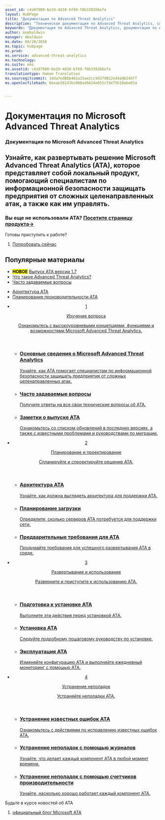 ```yaml
---
asset_id: c4a97980-6e19-4d10-bf69-f0b338266efa
layout: HubPage
title: "Документация по Advanced Threat Analytics"
description: "Техническая документация по Advanced Threat Analytics, службе безопасности корпорации Майкрософт."
keywords: "Документация по Advanced Threat Analytics, документация по ATA"
author: msmbaldwin
manager: mbaldwin
ms.date: 04/28/2016
ms.topic: hubpage
ms.prod: 
ms.service: advanced-threat-analytics
ms.technology: 
ms.suite: ems
ms.assetid: c4a97980-6e19-4d10-bf69-f0b338266efa
translationtype: Human Translation
ms.sourcegitcommit: 1dda7ed8bb461a15ae2cc9d379822ed4a96245ff
ms.openlocfilehash: 6eeae28243bc000ad9424e655cfde75b10abe03a


---
```

# <a name="microsoft-advanced-threat-analytics-documentation"></a>Документация по Microsoft Advanced Threat Analytics
<article id="main">
    <section id="hero-content">
      <h1>Документация по Microsoft Advanced Threat Analytics</h1>
      <h2>Узнайте, как развертывать решение Microsoft Advanced Threat Analytics (ATA), которое представляет собой локальный продукт, помогающий специалистам по информационной безопасности защищать предприятия от сложных целенаправленных атак, а также как им управлять.</h2>
      <h3>Вы еще не использовали ATA? <a href="http://go.microsoft.com/fwlink/?LinkId=816859" target="_blank">Посетите страницу продукта&rarr;</a></h3>
    </section>
    <aside class="alert section-border">
      <p>Готовы приступить к работе?</p>
      <ol class="action-list">
        <li><a href="https://www.microsoft.com/evalcenter/evaluate-microsoft-advanced-threat-analytics" target="_blank" class="button-bordered button-translucent">Попробовать сейчас</a></li>
      </ol>
    </aside>
    <section id="featured" class="container">
      <h2 class="section-heading"><span class="icon icon-warning"></span> Популярные материалы</h2>
      <div class="features row">
        <ul class="column column-half">
          <li><mark><b>НОВОЕ</b></mark> <a href="/advanced-threat-analytics/understand-explore/whats-new-version-1.7">Выпуск ATA версии 1.7</a></li>
          <li><a href="/advanced-threat-analytics/understand-explore/what-is-ata">Что такое Advanced Threat Analytics?</a></li>
          <li><a href="/advanced-threat-analytics/understand-explore/ata-technical-faq">Часто задаваемые вопросы</a></li>
        </ul>
        <ul class="column column-half">
          <li><a href="/advanced-threat-analytics/plan-design/ata-architecture">Архитектура ATA</a></li>
          <li><a href="/advanced-threat-analytics/plan-design/ata-capacity-planning">Планирование производительности ATA</a></li>        </ul>
      </div>
    </section>
    <div id="journeys">
      <section class="container">
        <ul class="journeys-list">
          <li class="journey-step">
            <header class="journey-step-header row">
              <a href="/advanced-threat-analytics/understand-explore/what-is-ata">
                <div class="title column-third">
                  <span class="step-number">1</span>
                  <p>Изучение вопроса</p>
                </div>
                <p class="description column-two-thirds">Ознакомьтесь с высокоуровневыми концепциями, функциями и возможностями Microsoft Advanced Threat Analytics.
                </p>
              </a>
            </header>
            <section class="journey-step-elements content">
              <ul class="row">
                <li class="column-third">
                  <a href="/advanced-threat-analytics/understand-explore/what-is-ata">
                    <h3>Основные сведения о Microsoft Advanced Threat Analytics</h3>
                    <p>Узнайте, как ATA помогает специалистам по информационной безопасности защищать предприятия от сложных целенаправленных атак.</p>
                  </a>
                </li>
                <li class="column-third">
                  <a href="/advanced-threat-analytics/understand-explore/ata-technical-faq">
                    <h3>Часто задаваемые вопросы</h3>
                    <p>Получите ответы на все свои технические вопросы об ATA.</p>
                  </a>
                </li>
                <li class="column-third">
                  <a href="/advanced-threat-analytics/understand-explore/ata-release-notes">
                    <h3>Заметки о выпуске ATA</h3>
                    <p>Ознакомьтесь со списком обновлений в последних версиях, а также с известными проблемами и руководствами по миграции.</p>
                  </a>
                </li>
              </ul>
            </section>
          </li>
          <li class="journey-step">
            <header class="journey-step-header row">
              <a href="/advanced-threat-analytics/plan-design/ata-architecture">
                <div class="title column-third">
                  <span class="step-number">2</span>
                  <p>Планирование и проектирование</p>
                </div>
                <p class="description column-two-thirds">Спланируйте и спроектируйте решение ATA.
                </p>
              </a>
            </header>
            <section class="journey-step-elements content">
              <ul class="row">
                <li class="column-third">
                  <a href="/advanced-threat-analytics/plan-design/ata-architecture">
                    <h3>Архитектура ATA</h3>
                    <p>Узнайте, как должна выглядеть архитектура для поддержки ATA.</p>
                  </a>
                </li>
                <li class="column-third">
                  <a href="/advanced-threat-analytics/plan-design/ata-capacity-planning">
                    <h3>Планирование загрузки</h3>
                    <p>Определите, сколько серверов ATA потребуется для поддержки сети.</p>
                  </a>
                </li>
                <li class="column-third">
                  <a href="/advanced-threat-analytics/plan-design/ata-prerequisites">
                    <h3>Предварительные требования для ATA</h3>
                    <p>Продумайте требования для успешного развертывания ATA в среде.</p>
                  </a>
                </li>
              </ul>
            </section>
          </li>
          <li class="journey-step">
            <header class="journey-step-header row">
              <a href="/advanced-threat-analytics/deploy-use/preinstall-ata">
                <div class="title column-third">
                  <span class="step-number">3</span>
                  <p>Развертывание и использование</p>
                </div>
                <p class="description column-two-thirds">Разверните и приступите к использованию ATA.
                </p>
              </a>
            </header>
            <section class="journey-step-elements content">
              <ul class="row">
                <li class="column-third">
                  <a href="/advanced-threat-analytics/deploy-use/preinstall-ata">
                    <h3>Подготовка к установке ATA</h3>
                    <p>Выполните эти действия перед установкой ATA.</p>
                  </a>
                </li>
                <li class="column-third">
                  <a href="/advanced-threat-analytics/deploy-use/install-ata-step1">
                    <h3>Установка ATA</h3>
                    <p>Следуйте подробному пошаговому руководству по установке.</p>
                  </a>
                </li>
                <li class="column-third">
                  <a href="/advanced-threat-analytics/deploy-use/operate-ata">
                    <h3>Эксплуатация ATA</h3>
                    <p>Изменяйте конфигурацию ATA и выполняйте ежедневный мониторинг с помощью ATA.</p>
                  </a>
                </li>
            </section>
          </li>
          <li class="journey-step">
            <header class="journey-step-header row">
              <a href="/advanced-threat-analytics/troubleshoot/troubleshooting-ata-known-errors">
                <div class="title column-third">
                  <span class="step-number">4</span>
                  <p>Устранение неполадок</p>
                </div>
                <p class="description column-two-thirds">Устраняйте неполадки ATA.
                </p>
              </a>
            </header>
            <section class="journey-step-elements content">
              <ul class="row">
                <li class="column-third">
                  <a href="/advanced-threat-analytics/troubleshoot/troubleshooting-ata-known-errors">
                    <h3>Устранение известных ошибок ATA</h3>
                    <p>Ознакомьтесь с действиями по исправлению известных ошибок ATA.</p>
                  </a>
                </li>
                <li class="column-third">
                  <a href="/advanced-threat-analytics/troubleshoot/troubleshooting-ata-using-logs">
                    <h3>Устранение неполадок с помощью журналов</h3>
                    <p>Узнайте, что делает каждый компонент ATA в любой момент времени.</p>
                  </a>
                </li>
                <li class="column-third">
                  <a href="/advanced-threat-analytics/troubleshoot/troubleshooting-ata-using-perf-counters">
                    <h3>Устранение неполадок с помощью счетчиков производительности</h3>
                    <p>Узнайте, насколько хорошо работает каждый компонент ATA.</p>
                  </a>
                </li>
              </ul>
            </section>
          </li>
        </ul>
      </section>
    </div>
    <aside class="alert alert-social">
      <p>Будьте в курсе новостей об ATA</p>
      <ol class="action-list">
        <li><a href="http://blogs.technet.com/b/ata/" target="_blank" class="button-bordered button-translucent">официальный блог Microsoft ATA</a></li>
      </ol>
    </aside>
</article>



<!--HONumber=Dec16_HO1-->


